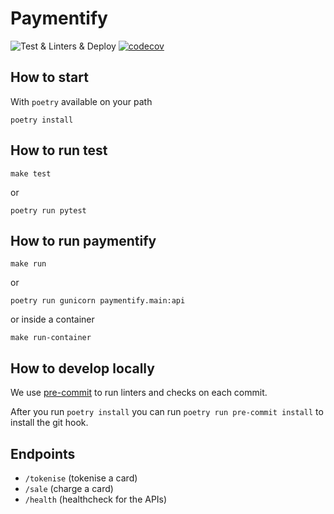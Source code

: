 # Paymentify
![Test & Linters & Deploy](https://github.com/barrachri/paymentify/workflows/Test%20&%20Linters%20&%20Deploy/badge.svg)
[![codecov](https://codecov.io/gh/barrachri/paymentify/branch/master/graph/badge.svg)](https://codecov.io/gh/barrachri/paymentify)

## How to start

With `poetry` available on your path

```
poetry install
```

## How to run test
```
make test
```
or

```
poetry run pytest
```

## How to run paymentify
```
make run
```
or
```
poetry run gunicorn paymentify.main:api
```
or inside a container

```
make run-container
```

## How to develop locally
We use [pre-commit](https://pre-commit.com/) to run linters and checks on each commit.

After you run `poetry install` you can run `poetry run pre-commit install` to install the git hook.

## Endpoints

- `/tokenise` (tokenise a card)
- `/sale` (charge a card)
- `/health` (healthcheck for the APIs)
